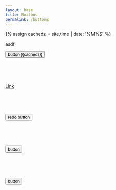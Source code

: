 ```yaml
---
layout: base
title: Buttons
permalink: /buttons
---
```


<!-- @format -->
{% assign cachedz = site.time | date: '%M%S' %}

asdf

<div id="DEMO">

<button>button {{cachedz}}</button>


  <br /><br /><br />

  <a href="#">Link</a>

  <br /><br /><br />

  <button class="retro">retro button</button>

  <br /><br /><br />

  <button class="retro pressed">button</button>

  <br /><br /><br />

  <button class="retro touching">button</button>


</div>



<script src="https://codepen.io/kevando/pen/JjLrgbM.js"></script>
<link rel="stylesheet" href="https://codepen.io/kevando/pen/JjLrgbM.css" />
